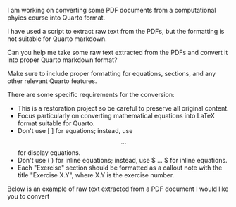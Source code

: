 I am working on converting some PDF documents from a computational phyics course into Quarto format. 

I have used a script to extract raw text from the PDFs, but the formatting is not suitable for Quarto markdown.

Can you help me take some raw text extracted from the PDFs and convert it into proper Quarto markdown format?

Make sure to include proper formatting for equations, sections, and any other relevant Quarto features.

There are some specific requirements for the conversion:

- This is a restoration project so be careful to preserve all original content. 
- Focus particularly on converting mathematical equations into LaTeX format suitable for Quarto.
- Don't use \[ \] for equations; instead, use $$ ... $$ for display equations.
- Don't use \( \) for inline equations; instead, use $ ... $ for inline equations.
- Each "Exercise" section should be formatted as a callout note with the title "Exercise X.Y", where X.Y is the exercise number.

Below is an example of raw text extracted from a PDF document I would like you to convert

```

```